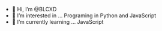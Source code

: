 - 👋 Hi, I’m @BLCXD
- 👀 I’m interested in ... Programing in Python and  JavaScript
- 🌱 I’m currently learning ... JavaScript


<!---
BLCXD/BLCXD is a ✨ special ✨ repository because its `README.md` (this file) appears on your GitHub profile.
You can click the Preview link to take a look at your changes.
--->

